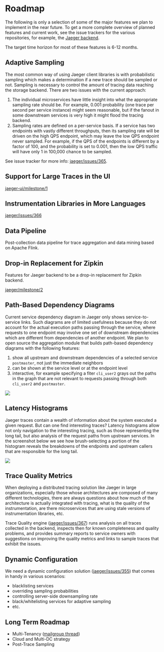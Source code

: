# Roadmap

The following is only a selection of some of the major features we plan to implement in the near future. 
To get a more complete overview of planned features and current work, see the issue trackers for the various repositories,
for example, the [Jaeger backend](https://github.com/uber/jaeger/issues/).

The target time horizon for most of these features is 6-12 months.

## Adaptive Sampling

The most common way of using Jaeger client libraries is with probabilistic sampling which makes a determination
if a new trace should be sampled or not. Sampling is necessary to control the amount of tracing data reaching
the storage backend. There are two issues with the current approach:

  1. The individual microservices have little insight into what the appropriate sampling rate should be.
     For example, 0.001 probability (one trace per second per service instance) might seem reasonable,
     but if the fanout in some downstream services is very high it might flood the tracing backend.
  1. Sampling rates are defined on a per-service basis. If a service has two endpoints with vastly different
     throughputs, then its sampling rate will be driven on the high QPS endpoint, which may leave the low QPS
     endpoint never sampled. For example, if the QPS of the endpoints is different by a factor of 100, and the
     probability is set to 0.001, then the low QPS traffic will have only 1 in 100,000 chance to be sampled.

See issue tracker for more info: [jaeger/issues/365](https://github.com/uber/jaeger/issues/365).

## Support for Large Traces in the UI

[jaeger-ui/milestone/1](https://github.com/uber/jaeger-ui/milestone/1)

## Instrumentation Libraries in More Languages

[jaeger/issues/366](https://github.com/uber/jaeger/issues/366)

## Data Pipeline

Post-collection data pipeline for trace aggregation and data mining based on Apache Flink.

## Drop-in Replacement for Zipkin

Features for Jaeger backend to be a drop-in replacement for Zipkin backend.

[jaeger/milestone/2](https://github.com/uber/jaeger/milestone/2)

## Path-Based Dependency Diagrams

Current service dependency diagram in Jaeger only shows service-to-service links.
Such diagrams are of limited usefulness because they do not account for the actual
execution paths passing through the service, where requests to one endpoint may
involve one set of downstream dependencies which are different from dependencies
of another endpoint. We plan to open source the aggregation module that builds
path-based dependency diagrams with the following features:

  1. show all upstream and downstream dependencies of a selected service `postmaster`,
     not just the immediate neighbors
  1. can be shown at the service level or at the endpoint level
  1. interactive, for example specifying a fiter `cli_user2` grays out the paths
     in the graph that are not relevant to requests passing through both `cli_user2`
     and `postmaster`.

<img src="../images/path-dependency.svg">

## Latency Histograms

Jaeger traces contain a wealth of information about the system executed a given request.
But can one find interesting traces? Latency histograms allow not only navigation to the
interesting tracing, such as those representing the long tail, but also analysis of the
request paths from upstream services. In the screenshot below we see how brush-selecting
a portion of the histogram reveals the breakdowns of the endpoints and upstream callers
that are responsible for the long tail.

<img src="../images/latency-histrogram.png">

## Trace Quality Metrics

When deploying a distributed tracing solution like Jaeger in large organizations,
especially those whose architectures are composed of many different technologies,
there are always questions about how much of the architecture is actually integrated
with tracing, what is the quality of the instrumentation, are there microservices
that are using stale versions of instrumentation libraries, etc.

Trace Quality engine ([jaeger/issues/367](https://github.com/uber/jaeger/issues/367)) 
runs analysis on all traces collected in the backend, inspects then for known completeness
and quality problems, and provides summary reports to service owners with suggestions on
improving the quality metrics and links to sample traces that exhibit the issues.

## Dynamic Configuration

We need a dynamic configuration solution ([jaeger/issues/355](https://github.com/uber/jaeger/issues/355))
that comes in handy in various scenarios:

  * blacklisting services
  * overriding sampling probabilities
  * controlling server-side downsampling rate
  * black/whitelisting services for adaptive sampling
  * etc.

## Long Term Roadmap

* Multi-Tenancy ([mailgroup thread](https://groups.google.com/forum/#!topic/jaeger-tracing/PcxftflO4_o))
* Cloud and Multi-DC strategy
* Post-Trace Sampling

